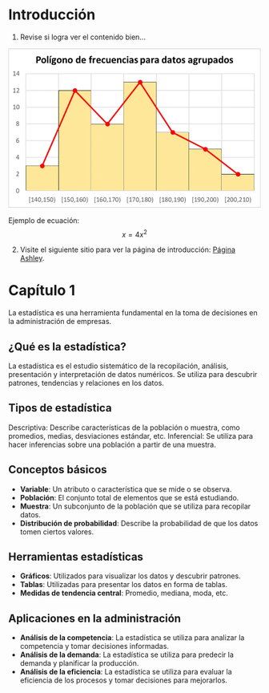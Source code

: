 # Introducción
1. Revise si logra ver el contenido bien...

![](/imagenes/poligono_frecuencias_agrupados.webp)

Ejemplo de ecuación:
$$
\begin{equation}
x=4x^2
\end{equation}
$$

2. Visite el siguiente sitio para ver la página de introducción: [Página Ashley](https://github.com/arnoldae9/Ashley).

# Capítulo 1
La estadística es una herramienta fundamental en la toma de decisiones en la administración de empresas.

## ¿Qué es la estadística?
La estadística es el estudio sistemático de la recopilación, análisis, presentación y interpretación de datos numéricos. Se utiliza para descubrir patrones, tendencias y relaciones en los datos.

## Tipos de estadística
Descriptiva: Describe características de la población o muestra, como promedios, medias, desviaciones estándar, etc.
Inferencial: Se utiliza para hacer inferencias sobre una población a partir de una muestra.

## Conceptos básicos
- **Variable**: Un atributo o característica que se mide o se observa.
- **Población**: El conjunto total de elementos que se está estudiando.
- **Muestra**: Un subconjunto de la población que se utiliza para recopilar datos.
- **Distribución de probabilidad**: Describe la probabilidad de que los datos tomen ciertos valores.

## Herramientas estadísticas
- **Gráficos**: Utilizados para visualizar los datos y descubrir patrones.
- **Tablas**: Utilizadas para presentar los datos en forma de tablas.
- **Medidas de tendencia central**: Promedio, mediana, moda, etc.

## Aplicaciones en la administración
- **Análisis de la competencia**: La estadística se utiliza para analizar la competencia y tomar decisiones informadas.
- **Análisis de la demanda**: La estadística se utiliza para predecir la demanda y planificar la producción.
- **Análisis de la eficiencia**: La estadística se utiliza para evaluar la eficiencia de los procesos y tomar decisiones para mejorarlos.




